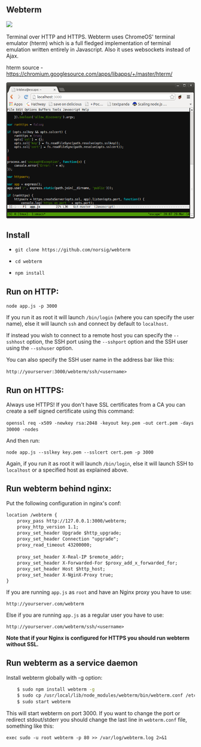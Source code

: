 Webterm
-----------------
<a href="https://northernsignal.com"><img src="https://northernsignal.com/norsiglogo802.png"></a>

Terminal over HTTP and HTTPS. Webterm uses ChromeOS'
terminal emulator (hterm) which is a full fledged implementation of
terminal emulation written entirely in Javascript. Also it uses
websockets instead of Ajax.

hterm source - https://chromium.googlesource.com/apps/libapps/+/master/hterm/

![Webterm](/terminal.png?raw=true)

Install
-------

*  `git clone https://github.com/norsig/webterm`

*  `cd webterm`

*  `npm install`

Run on HTTP:
-----------

    node app.js -p 3000

If you run it as root it will launch `/bin/login` (where you can specify
the user name), else it will launch `ssh` and connect by default to
`localhost`.

If instead you wish to connect to a remote host you can specify the
`--sshhost` option, the SSH port using the `--sshport` option and the
SSH user using the `--sshuser` option.

You can also specify the SSH user name in the address bar like this:

  `http://yourserver:3000/webterm/ssh/<username>`

Run on HTTPS:
------------

Always use HTTPS! If you don't have SSL certificates from a CA you can
create a self signed certificate using this command:

  `openssl req -x509 -newkey rsa:2048 -keyout key.pem -out cert.pem -days 30000 -nodes`

And then run:

    node app.js --sslkey key.pem --sslcert cert.pem -p 3000

Again, if you run it as root it will launch `/bin/login`, else it will
launch SSH to `localhost` or a specified host as explained above.

Run webterm behind nginx:
----------------------

Put the following configuration in nginx's conf:

    location /webterm {
	    proxy_pass http://127.0.0.1:3000/webterm;
	    proxy_http_version 1.1;
	    proxy_set_header Upgrade $http_upgrade;
	    proxy_set_header Connection "upgrade";
	    proxy_read_timeout 43200000;

	    proxy_set_header X-Real-IP $remote_addr;
	    proxy_set_header X-Forwarded-For $proxy_add_x_forwarded_for;
	    proxy_set_header Host $http_host;
	    proxy_set_header X-NginX-Proxy true;
    }

If you are running `app.js` as `root` and have an Nginx proxy you have to use:

    http://yourserver.com/webterm

Else if you are running `app.js` as a regular user you have to use:

    http://yourserver.com/webterm/ssh/<username>

**Note that if your Nginx is configured for HTTPS you should run webterm without SSL.**

Run webterm as a service daemon
-----------------------------

Install webterm globally with -g option:

```bash
    $ sudo npm install webterm -g
    $ sudo cp /usr/local/lib/node_modules/webterm/bin/webterm.conf /etc/init
    $ sudo start webterm
```

This will start webterm on port 3000. If you want to change the port or redirect stdout/stderr you should change the last line in `webterm.conf` file, something like this:

    exec sudo -u root webterm -p 80 >> /var/log/webterm.log 2>&1
